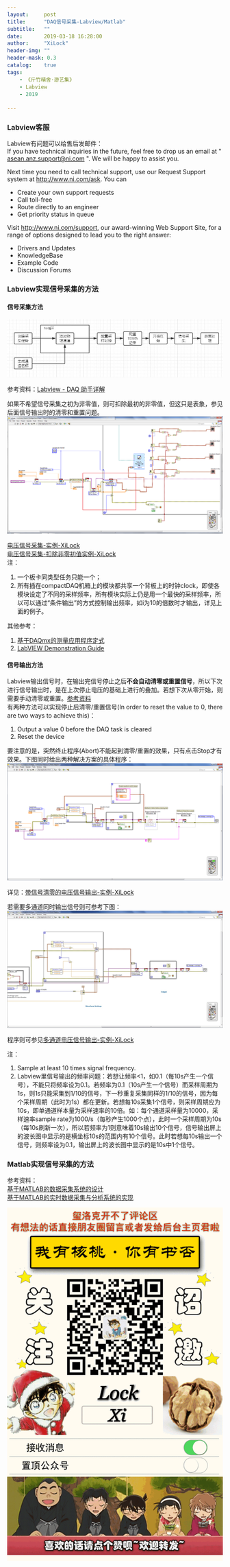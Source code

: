 ```yaml
---
layout:     post
title:      "DAQ信号采集-Labview/Matlab"
subtitle:   ""
date:       2019-03-18 16:28:00
author:     "XiLock"
header-img: ""
header-mask: 0.3
catalog:    true
tags:
    - 《斤竹精舍·游艺集》
    - Labview
    - 2019

---
```

  
### Labview客服
Labview有问题可以给售后发邮件：  
 If you have technical inquiries in the future, feel free to drop us an email at " asean.anz.support@ni.com ". We will be happy to assist you.  
 
Next time you need to call technical support, use our Request Support system at http://www.ni.com/ask. You can  
- Create your own support requests
- Call toll-free
- Route directly to an engineer
- Get priority status in queue

Visit http://www.ni.com/support, our award-winning Web Support Site, for a range of options designed to lead you to the right answer:  
- Drivers and Updates
- KnowledgeBase
- Example Code
- Discussion Forums
 
 
### Labview实现信号采集的方法
#### 信号采集方法 

![流程框图](/img/in-post/《斤竹精舍-游艺集》/2019-02-08-DAQ/process.JPG)  

参考资料：[Labview - DAQ 助手详解](https://www.litreily.top/2017/04/24/labview-DAQ/)  

如果不希望信号采集之初为非零值，则可扣除最初的非零值，但这只是表象，参见后面信号输出时的清零和重置问题。  
![信号采集时扣除初值](/img/in-post/《斤竹精舍-游艺集》/2019-02-08-DAQ/clear_initial_data.png)  

[电压信号采集-实例-XiLock](https://molakirlee.github.io/attachment/Labview/Voltage_Input_Super.vi)  
[电压信号采集-扣除非零初值实例-XiLock](https://molakirlee.github.io/attachment/Labview/Voltage_Input-Clear_initial_data.vi)  
注：  
1. 一个板卡同类型任务只能一个；  
1. 所有插在compactDAQ机箱上的模块都共享一个背板上的时钟clock，即使各模块设定了不同的采样频率，所有模块实际上仍是用一个最快的采样频率，所以可以通过“条件输出”的方式控制输出频率，如i为10的倍数时才输出，详见上面的例子。  

其他参考：  
1. [基于DAQmx的测量应用程序定式](http://labviewnote.weebly.com/63-daqmx.html)  
1. [LabVIEW Demonstration Guide](http://www.ni.com/pdf/manuals/321215a.pdf)  

#### 信号输出方法 

Labview输出信号时，在输出完信号停止之后**不会自动清零或重置信号**，所以下次进行信号输出时，是在上次停止电压的基础上进行的叠加。若想下次从零开始，则需要手动清零或重置。[参考资料](https://forums.ni.com/t5/Multifunction-DAQ/Help-getting-DAQ-analog-output-to-reset-to-zero-after-the-stop/td-p/272185?profile.language=en)  
有两种方法可以实现停止后清零/重置信号(In order to reset the value to 0, there are two ways to achieve this)：  
1. Output a value 0 before the DAQ task is cleared  
2. Reset the device  

要注意的是，突然终止程序(Abort)不能起到清零/重置的效果，只有点击Stop才有效果。下图同时给出两种解决方案的具体程序：  
![停止信号输出时清零/重置信号](/img/in-post/《斤竹精舍-游艺集》/2019-02-08-DAQ/reset_output_signal_after_stop.png)  

详见：[带信号清零的电压信号输出-实例-XiLock](https://molakirlee.github.io/attachment/Labview/Voltage_Continuous_Output-Clear_data_when_stop.vi)  

若需要多通道同时输出信号则可参考下图：  
![多通道信号输出](/img/in-post/《斤竹精舍-游艺集》/2019-02-08-DAQ/muti_channel_output.jpg)  

程序则可参见[多通道电压信号输出-实例-XiLock](https://molakirlee.github.io/attachment/Labview/Multi_channel_Voltage_Continuous_Output.vi)  

注：  
1. Sample at least 10 times signal frequency.  
1. Labview里信号输出的频率问题：若想让频率<1，如0.1（每10s产生一个信号），不能只将频率设为0.1。若频率为0.1（10s产生一个信号）而采样周期为1s，则1s只能采集到1/10的信号，下一秒重复采集同样的1/10的信号，因为每个采样周期（此时为1s）都在更新。若想每10s采集1个信号，则采样周期应为10s，即单通道样本量为采样速率的10倍。如：每个通道采样量为10000，采样速率sample rate为1000/s（每秒产生1000个点），此时一个采样周期为10s（每10s刷新一次），所以若频率为1则意味着10s输出10个信号，信号输出屏上的波长图中显示的是横坐标10s的范围内有10个信号。此时若想每10s输出一个信号，则频率设为0.1，输出屏上的波长图中显示的是10s中1个信号。  



### Matlab实现信号采集的方法

参考资料：  
[基于MATLAB的数据采集系统的设计](https://wenku.baidu.com/view/89e62150192e45361166f531.html)  
[基于MATLAB的实时数据采集与分析系统的实现](http://read.pudn.com/downloads115/ebook/489031/%E5%9F%BA%E4%BA%8EMATLAB%E7%9A%84%E5%AE%9E%E6%97%B6%E6%95%B0%E6%8D%AE%E9%87%87%E9%9B%86%E4%B8%8E%E5%88%86%E6%9E%90%E7%B3%BB%E7%BB%9F%E7%9A%84%E5%AE%9E%E7%8E%B0.pdf)  



![](/img/wc-tail.GIF)

